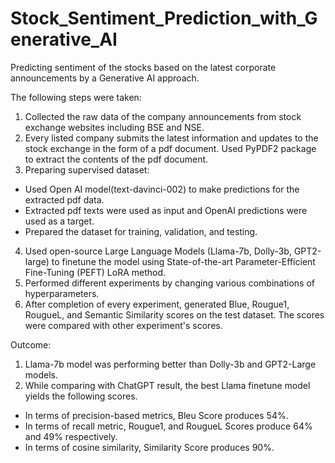 # Stock_Sentiment_Prediction_with_Generative_AI
Predicting sentiment of the stocks based on the latest corporate announcements by a Generative AI approach.

The following steps were taken:
1. Collected the raw data of the company announcements from stock exchange websites including BSE and NSE.
2. Every listed company submits the latest information and updates to the stock exchange in the form of a pdf document. Used PyPDF2 package to extract the contents of the pdf document.
3. Preparing supervised dataset:
- Used Open AI model(text-davinci-002) to make predictions for the extracted pdf data.
- Extracted pdf texts were used as input and OpenAI predictions were used as a target.
- Prepared the dataset for training, validation, and testing. 
4. Used open-source Large Language Models (Llama-7b, Dolly-3b, GPT2-large) to finetune the model using State-of-the-art Parameter-Efficient Fine-Tuning (PEFT) LoRA method.
5. Performed different experiments by changing various combinations of hyperparameters.
6. After completion of every experiment, generated Blue, Rougue1, RougueL, and Semantic Similarity scores on the test dataset. The scores were compared with other experiment's scores.

Outcome:
1. Llama-7b model was performing better than Dolly-3b and GPT2-Large models.
2. While comparing with ChatGPT result, the best Llama finetune model yields the following scores.
- In terms of precision-based metrics, Bleu Score produces 54%.
- In terms of recall metric, Rougue1, and RougueL Scores produce 64% and 49% respectively.
- In terms of cosine similarity, Similarity Score produces 90%.
